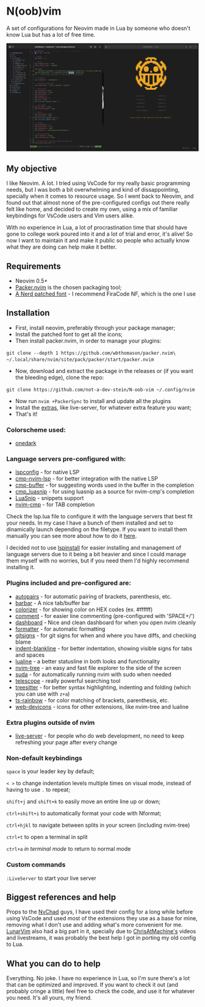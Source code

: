 # N(oob)vim
A set of configurations for Neovim made in Lua by someone who doesn't know Lua but has a lot of free time.

![How it looks](screenshots/example.png)

## My objective
I like Neovim. A lot. I tried using VsCode for my really basic programming needs, but I was both a bit overwhelming and kind of dissappointing, specially when it comes to resource usage. So I went back to Neovim, and found out that almost none of the pre-configured configs out there really felt like home, and decided to create my own, using a mix of familiar keybindings for VsCode users and Vim users alike.

With no experience in Lua, a lot of procrastination time that should have gone to college work poured into it and a lot of trial and error, it's alive! So now I want to maintain it and make it public so people who actually know what they are doing can help make it better.

## Requirements
  - Neovim 0.5+
  - [Packer.nvim](https://github.com/wbthomason/packer.nvim) is the chosen packaging tool;
  - [A Nerd patched font](https://www.nerdfonts.com/) - I recommend FiraCode NF, which is the one I use

## Installation
  - First, install neovim, preferably through your package manager;
  - Install the patched font to get all the icons;
  - Then install packer.nvim, in order to manage your plugins:

`git clone --depth 1 https://github.com/wbthomason/packer.nvim\ ~/.local/share/nvim/site/pack/packer/start/packer.nvim`
  - Now, download and extract the package in the releases or (if you want the bleeding edge), clone the repo:

`git clone https://github.com/not-a-dev-stein/N-oob-vim ~/.config/nvim`
  - Now run `nvim +PackerSync` to install and update all the plugins
  - Install the [extras](https://github.com/not-a-dev-stein/N-oob-vim/#extra-plugins-outside-of-nvim), like live-server, for whatever extra feature you want;
  - That's it!

### Colorscheme used:
  - [onedark](https://github.com/olimorris/onedark.nvim)

### Language servers pre-configured with:
  - [lspconfig](https://github.com/neovim/nvim-lspconfig) - for native LSP
  - [cmp-nvim-lsp](https://github.com/hrsh7th/cmp-nvim-lsp) - for better integration with the native LSP
  - [cmp-buffer](https://github.com/hrsh7th/cmp-buffer) - for suggesting words used in the buffer in the completion
  - [cmp_luasnip](https://github.com/saadparwaiz1/cmp_luasnip) - for using luasnip as a source for nvim-cmp's completion
  - [LuaSnip](https://github.com/L3MON4D3/LuaSnip) - snippets support
  - [nvim-cmp](https://github.com/hrsh7th/nvim-cmp) - for TAB completion

Check the lsp.lua file to configure it with the language servers that best fit your needs. In my case I have a bunch of them installed and set to dinamically launch depending on the filetype. If you want to install them manually you can see more about how to do it [here](https://github.com/neovim/nvim-lspconfig/blob/master/CONFIG.md).

I decided not to use [lspinstall](https://github.com/kabouzeid/nvim-lspinstall) for easier installing and management of language servers due to it being a bit heavier and since I could manage them myself with no worries, but if you need them I'd highly recommend installing it.

### Plugins included and pre-configured are:
  - [autopairs](https://github.com/windwp/nvim-autopairs) - for automatic pairing of brackets, parenthesis, etc.
  - [barbar](https://github.com/romgrk/barbar.nvim) - A nice tab/buffer bar
  - [colorizer](https://github.com/norcalli/nvim-colorizer.lua) - for showing color on HEX codes (ex. #ffffff)
  - [comment](https://github.com/terrortylor/nvim-comment) - for easier line commenting (pre-configured with 'SPACE+/')
  - [dashboard](https://github.com/glepnir/dashboard-nvim) - Nice and clean dashboard for when you open nvim cleanly
  - [formatter](https://github.com/mhartington/formatter.nvim) - for automatic formatting
  - [gitsigns](https://github.com/lewis6991/gitsigns.nvim) - for git signs for when and where you have diffs, and checking blame
  - [indent-blankline](https://github.com/lukas-reineke/indent-blankline.nvim) - for better indentation, showing visible signs for tabs and spaces
  - [lualine](https://github.com/hoob3rt/lualine.nvim) - a better statusline in both looks and functionality
  - [nvim-tree](https://github.com/kyazdani42/nvim-tree.lua) - an easy and fast file explorer to the side of the screen
  - [suda](https://github.com/lambdalisue/suda.vim) - for automatically running nvim with sudo when needed
  - [telescope](https://github.com/nvim-telescope/telescope.nvim) - really powerful searching tool
  - [treesitter](https://github.com/nvim-treesitter/nvim-treesitter) - for better syntax highlighting, indenting and folding (which you can use with `z+a`)
  - [ts-rainbow](https://github.com/p00f/nvim-ts-rainbow) - for color matching of brackets, parenthesis, etc.
  - [web-devicons](https://github.com/kyazdani42/nvim-web-devicons) - icons for other extensions, like nvim-tree and lualine 

### Extra plugins outside of nvim
  - [live-server](https://www.npmjs.com/package/live-server) - for people who do web development, no need to keep refreshing your page after every change

### Non-default keybindings
`space` is your leader key by default;

`< >` to change indentation levels multiple times on visual mode, instead of having to use `.` to repeat;

`shift+j` and `shift+k` to easily move an entire line up or down;

`ctrl+shift+i` to automatically format your code with Nformat;

`ctrl+hjkl` to navigate between splits in your screen (including nvim-tree)

`ctrl+t` to open a terminal in split

`ctrl+a` *in terminal mode* to return to normal mode

### Custom commands
`:LiveServer` to start your live server

## Biggest references and help
Props to the [NvChad](https://github.com/NvChad/NvChad/) guys, I have used their config for a long while before using VsCode and used most of the extensions they use as a base for mine, removing what I don't use and adding what's more convenient for me. [LunarVim](https://github.com/LunarVim/LunarVim) also had a big part in it, specially due to [ChrisAtMachine's](https://www.youtube.com/channel/UCS97tchJDq17Qms3cux8wcA) videos and livestreams, it was probably the best help I got in porting my old config to Lua.

## What you can do to help
Everything. No joke. I have no experience in Lua, so I'm sure there's a lot that can be optimized and improved. If you want to check it out (and probably cringe a little) feel free to check the code, and use it for whatever you need. It's  all yours, my friend.
